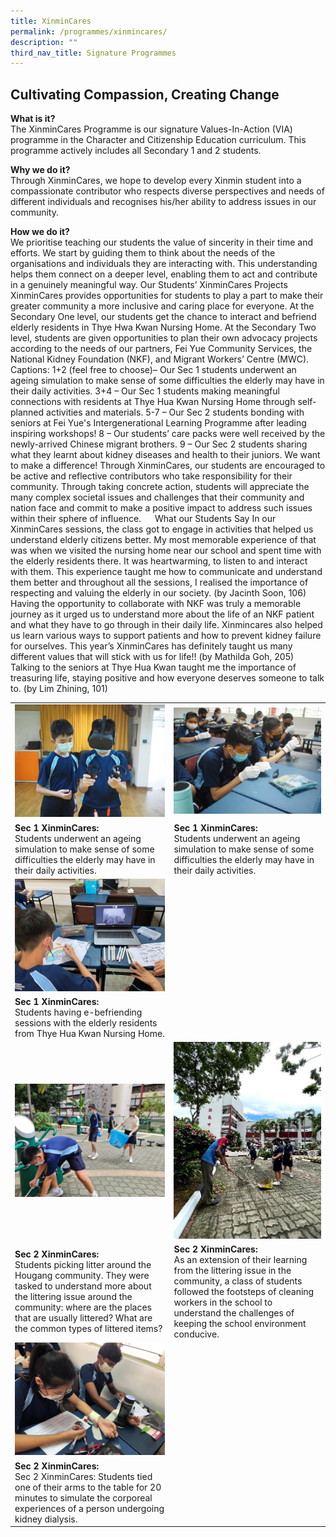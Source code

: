 ```yaml
---
title: XinminCares
permalink: /programmes/xinmincares/
description: ""
third_nav_title: Signature Programmes
---
```

Cultivating Compassion, Creating Change
-------

**What is it?**<br>
The XinminCares Programme is our signature Values-In-Action (VIA) programme in the Character and Citizenship Education curriculum. This programme actively includes all Secondary 1 and 2 students. 

**Why we do it?**<br>
Through XinminCares, we hope to develop every Xinmin student into a compassionate contributor who respects diverse perspectives and needs of different individuals and recognises his/her ability to address issues in our community. 

**How we do it?**<br>
We prioritise teaching our students the value of sincerity in their time and efforts. We start by guiding them to think about the needs of the organisations and individuals they are interacting with. This understanding helps them connect on a deeper level, enabling them to act and contribute in a genuinely meaningful way. 
Our Students’ XinminCares Projects
XinminCares provides opportunities for students to play a part to make their greater community a more inclusive and caring place for everyone. At the Secondary One level, our students get the chance to interact and befriend elderly residents in Thye Hwa Kwan Nursing Home. At the Secondary Two level, students are given opportunities to plan their own advocacy projects according to the needs of our partners, Fei Yue Community Services, the National Kidney Foundation (NKF), and Migrant Workers’ Centre (MWC). 
Captions:
1+2 (feel free to choose)– Our Sec 1 students underwent an ageing simulation to make sense of some difficulties the elderly may have in their daily activities.
3+4 – Our Sec 1 students making meaningful connections with residents at Thye Hua Kwan Nursing Home through self-planned activities and materials. 
5-7 – Our Sec 2 students bonding with seniors at Fei Yue's Intergenerational Learning Programme after leading inspiring workshops!
8 – Our students’ care packs were well received by the newly-arrived Chinese migrant brothers.
9 – Our Sec 2 students sharing what they learnt about kidney diseases and health to their juniors.
We want to make a difference!
Through XinminCares, our students are encouraged to be active and reflective contributors who take responsibility for their community. Through taking concrete action, students will appreciate the many complex societal issues and challenges that their community and nation face and commit to make a positive impact to address such issues within their sphere of influence.
 
What our Students Say
In our XinminCares sessions, the class got to engage in activities that helped us understand elderly citizens better. My most memorable experience of that was when we visited the nursing home near our school and spent time with the elderly residents there. It was heartwarming, to listen to and interact with them. This experience taught me how to communicate and understand them better and throughout all the sessions, I realised the importance of respecting and valuing the elderly in our society. (by Jacinth Soon, 106)
Having the opportunity to collaborate with NKF was truly a memorable journey as it urged us to understand more about the life of an NKF patient and what they have to go through in their daily life. Xinmincares also helped us learn various ways to support patients and how to prevent kidney failure for ourselves. This year’s XinminCares has definitely taught us many different values that will stick with us for life!! (by Mathilda Goh, 205)
Talking to the seniors at Thye Hua Kwan taught me the importance of treasuring life, staying positive and how everyone deserves someone to talk to. (by Lim Zhining, 101) 

  



| |  |
| -------- | -------- |
| ![](/images/Xinmincare1.jpeg)| ![](/images/Xinmincare2.jpeg) |
| **Sec 1 XinminCares:** <br>Students underwent an ageing simulation to make sense of some difficulties the elderly may have in their daily activities.   | **Sec 1 XinminCares:** <br>Students underwent an ageing simulation to make sense of some difficulties the elderly may have in their daily activities.   |
| ![](/images/Xinmincare4.jpeg)| |
| **Sec 1 XinminCares:** <br>Students having e-befriending sessions with the elderly residents from Thye Hua Kwan Nursing Home.   | |
| ![](/images/Xinmincare5.jpeg)| ![](/images/Xinmincare6.jpeg) |
| **Sec 2 XinminCares:** <br>Students picking litter around the Hougang community. They were tasked to understand more about the littering issue around the community: where are the places that are usually littered? What are the common types of littered items?   | **Sec 2 XinminCares:** <br>As an extension of their learning from the littering issue in the community, a class of students followed the footsteps of cleaning workers in the school to understand the challenges of keeping the school environment conducive.  |
| ![](/images/Xinmincare7.jpeg)| |
| **Sec 2 XinminCares:** <br>Sec 2 XinminCares: Students tied one of their arms to the table for 20 minutes to simulate the corporeal experiences of a person undergoing kidney dialysis.   |  |